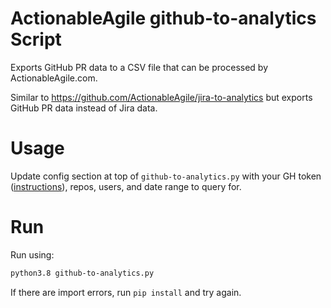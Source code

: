 # ActionableAgile github-to-analytics Script

Exports GitHub PR data to a CSV file that can be processed by ActionableAgile.com.

Similar to https://github.com/ActionableAgile/jira-to-analytics but exports GitHub PR data instead of Jira data.


# Usage

Update config section at top of `github-to-analytics.py` with your GH token 
([instructions](https://docs.github.com/en/free-pro-team@latest/github/authenticating-to-github/creating-a-personal-access-token)),
repos, users, and date range to query for.


# Run

Run using:

```bash
python3.8 github-to-analytics.py
```

If there are import errors, run `pip install` and try again.
